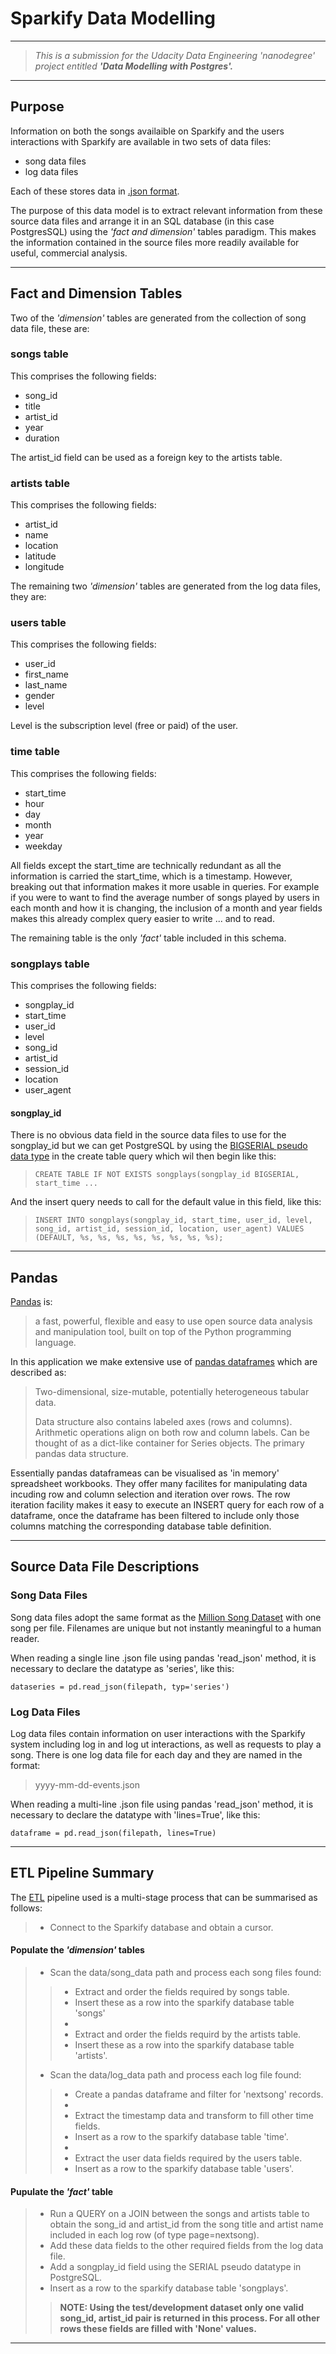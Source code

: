 # Sparkify Data Modelling

***
> *This is a submission for the Udacity Data Engineering 'nanodegree' project entitled **'Data Modelling with Postgres'.***
***

## Purpose

Information on both the songs availaible on Sparkify and the users interactions
with Sparkify are available in two sets of data files:

* song data files
* log data files

Each of these stores data in [.json format](https://www.json.org/json-en.html).

The purpose of this data model is to extract relevant information from these source data files and arrange it in an SQL database (in this case PostgresSQL) using the *'fact and dimension'* tables paradigm. This makes the information contained in the source files more readily available for useful, commercial analysis.

***

## Fact and Dimension Tables

Two of the *'dimension'* tables are generated from the collection of song data file, these are:

### songs table

This comprises the following fields:

* song_id
* title
* artist_id
* year
* duration

The artist_id field can be used as a foreign key to the artists table.

### artists table

This comprises the following fields:

* artist_id
* name
* location
* latitude
* longitude

The remaining two *'dimension'* tables are generated from the log data files, they are:

### users table

This comprises the following fields:

* user_id
* first_name
* last_name
* gender
* level

Level is the subscription level (free or paid) of the user.

### time table

This comprises the following fields:

* start_time
* hour
* day
* month
* year
* weekday

All fields except the start_time are technically redundant as all the information is carried the start_time, which is a timestamp. However, breaking out that information makes it more usable in queries. For example if you were to want to find the average number of songs played by users in each month and how it is changing, the inclusion of a month and year fields makes this already complex query easier to write ... and to read.


The remaining table is the only *'fact'* table included in this schema.

### songplays table

This comprises the following fields:

* songplay_id
* start_time
* user_id
* level
* song_id
* artist_id
* session_id
* location
* user_agent

#### songplay_id

There is no obvious data field in the source data files to use for the songplay_id but we can get PostgreSQL by using the [BIGSERIAL pseudo data type](https://www.postgresqltutorial.com/postgresql-serial/) in the create table query which wil then begin like this:

>     CREATE TABLE IF NOT EXISTS songplays(songplay_id BIGSERIAL, start_time ...

And the insert query needs to call for the default value in this field, like this:

>     INSERT INTO songplays(songplay_id, start_time, user_id, level, song_id, artist_id, session_id, location, user_agent) VALUES (DEFAULT, %s, %s, %s, %s, %s, %s, %s, %s);

***

## Pandas

[Pandas](https://pandas.pydata.org) is:

>  a fast, powerful, flexible and easy to use open source data analysis and manipulation tool, built on top of the Python programming language.

In this application we make extensive use of [pandas dataframes](https://pandas.pydata.org/pandas-docs/stable/reference/api/pandas.DataFrame.html) which are described as:

> Two-dimensional, size-mutable, potentially heterogeneous tabular data.
>
> Data structure also contains labeled axes (rows and columns). Arithmetic operations align on both row and column labels. Can be thought of as a dict-like container for Series objects. The primary pandas data structure.

Essentially pandas dataframeas can be visualised as 'in memory' spreadsheet workbooks. They offer many facilites for manipulating data incuding row and column selection and iteration over rows. The row iteration facility makes it easy to execute an INSERT query for each row of a dataframe, once the dataframe has been filtered to include only those columns matching the corresponding database table definition.

***

## Source Data File Descriptions

### Song Data Files

Song data files adopt the same format as the [Million Song Dataset](https://labrosa.ee.columbia.edu/millionsong/) with one song per file. Filenames are unique but not instantly meaningful to a human reader.

When reading a single line .json file using pandas 'read_json' method, it is necessary to declare the datatype as 'series', like this:

    dataseries = pd.read_json(filepath, typ='series')

### Log Data Files

Log data files contain information on user interactions with the Sparkify system including log in and log ut interactions, as well as requests to play a song. There is one log data file for each day and they are named in the format:

> yyyy-mm-dd-events.json

When reading a multi-line .json file using pandas 'read_json' method, it is necessary to declare the datatype with 'lines=True', like this:

    dataframe = pd.read_json(filepath, lines=True)

***

## ETL Pipeline Summary

The [ETL](https://www.matillion.com/what-is-etl-the-ultimate-guide/) pipeline used is a multi-stage process that can be summarised as follows:

> * Connect to the Sparkify database and obtain a cursor.

#### Populate the *'dimension'* tables

> * Scan the data/song_data path and process each song files found:
>
>> * Extract and order the fields required by songs table.
>> * Insert these as a row into the sparkify database table 'songs'
>> *
>> * Extract and order the fields requird by the artists table.
>> * Insert these as a row into the sparkify database table 'artists'.
>
> * Scan the data/log_data path and process each log file found:
>
>> * Create a pandas dataframe and filter for 'nextsong' records.
>> *
>> * Extract the timestamp data and transform to fill other time fields.
>> * Insert as a row to the sparkify database table 'time'.
>> *
>> * Extract the user data fields required by the users table.
>> * Insert as a row to the sparkify database table 'users'.

#### Pupulate the *'fact'* table

> * Run a QUERY on a JOIN between the songs and artists table to obtain the song_id and artist_id from the song title and artist name included in each log row (of type page=nextsong).
> * Add these data fields to the other required fields from the log data file.
> * Add a songplay_id field using the SERIAL pseudo datatype in PostgreSQL.
> * Insert as a row to the sparkify database table 'songplays'.
>
>> **NOTE: Using the test/development dataset only one valid song_id, artist_id pair is returned in this process. For all other rows these fields are filled with 'None' values.**


***
